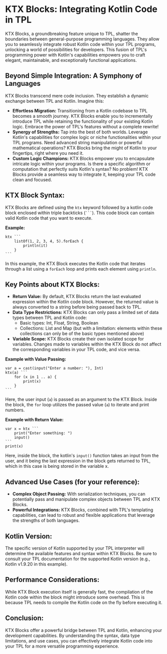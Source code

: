 # KTX Blocks: Integrating Kotlin Code in TPL
KTX Blocks, a groundbreaking feature unique to TPL, shatter the boundaries between general-purpose programming languages. They allow you to seamlessly integrate robust Kotlin code within your TPL programs, unlocking a world of possibilities for developers. This fusion of TPL's programming power with Kotlin's capabilities empowers you to craft elegant, maintainable, and exceptionally functional applications.

## Beyond Simple Integration: A Symphony of Languages
KTX Blocks transcend mere code inclusion. They establish a dynamic exchange between TPL and Kotlin. Imagine this:

- **Effortless Migration:** Transitioning from a Kotlin codebase to TPL becomes a smooth journey. KTX Blocks enable you to incrementally introduce TPL while retaining the functionality of your existing Kotlin logic. Embrace the power of TPL's features without a complete rewrite!
- **Synergy of Strengths:** Tap into the best of both worlds. Leverage Kotlin's capabilities for complex logic or niche functionalities within your TPL programs. Need advanced string manipulation or powerful mathematical operations? KTX Blocks bring the might of Kotlin to your fingertips, right where you need it.
- **Custom Logic Champions:** KTX Blocks empower you to encapsulate intricate logic within your programs. Is there a specific algorithm or computation that perfectly suits Kotlin's syntax? No problem! KTX Blocks provide a seamless way to integrate it, keeping your TPL code clean and focused.

## KTX Block Syntax:

KTX Blocks are defined using the `ktx` keyword followed by a kotlin code block enclosed within triple backticks (` ``` `). This code block can contain valid Kotlin code that you want to execute.

**Example:**
````
ktx ```
    listOf(1, 2, 3, 4, 5).forEach { 
        println(it)
    }
```
````

In this example, the KTX Block executes the Kotlin code that iterates through a list using a `forEach` loop and prints each element using `println`.

## Key Points about KTX Blocks:

- **Return Value:** By default, KTX Blocks return the last evaluated expression within the Kotlin code block. However, the returned value is always converted to a string before being passed back to TPL.
- **Data Type Restrictions:** KTX Blocks can only pass a limited set of data types between TPL and Kotlin code:
    - Basic types: Int, Float, String, Boolean
    - Collections: List and Map (but with a limitation: elements within these collections can only be of the basic types mentioned above)
- **Variable Scope:** KTX Blocks create their own isolated scope for variables. Changes made to variables within the KTX Block do not affect the corresponding variables in your TPL code, and vice versa.

**Example with Value Passing:**
````
var a = cast(input("Enter a number: "), Int)
ktx(a) ```
    for (x in 1 .. a) {
        print(x)
    }
```
````

Here, the user input (`a`) is passed as an argument to the KTX Block. Inside the block, the `for` loop utilizes the passed value (`a`) to iterate and print numbers.

**Example with Return Value:**
````
var x = ktx ```
    print("Enter something: ")
    input()
```
print(x)
````
Here, inside the block, the kotlin's `input()` function takes an input from the user, and it being the last expression in the block gets returned to TPL, which in this case is being stored in the variable x.

## Advanced Use Cases (for your reference):

- **Complex Object Passing:** With serialization techniques, you can potentially pass and manipulate complex objects between TPL and KTX Blocks.
- **Powerful Integrations:** KTX Blocks, combined with TPL's templating capabilities, can lead to robust and flexible applications that leverage the strengths of both languages.

## Kotlin Version:
The specific version of Kotlin supported by your TPL interpreter will determine the available features and syntax within KTX Blocks. Be sure to consult your TPL documentation for the supported Kotlin version (e.g., Kotlin v1.9.20 in this example).

## Performance Considerations:
While KTX Block execution itself is generally fast, the compilation of the Kotlin code within the block might introduce some overhead. This is because TPL needs to compile the Kotlin code on the fly before executing it.

## Conclusion:
KTX Blocks offer a powerful bridge between TPL and Kotlin, enhancing your development capabilities. By understanding the syntax, data type limitations, and use cases, you can effectively integrate Kotlin code into your TPL for a more versatile programming experience.